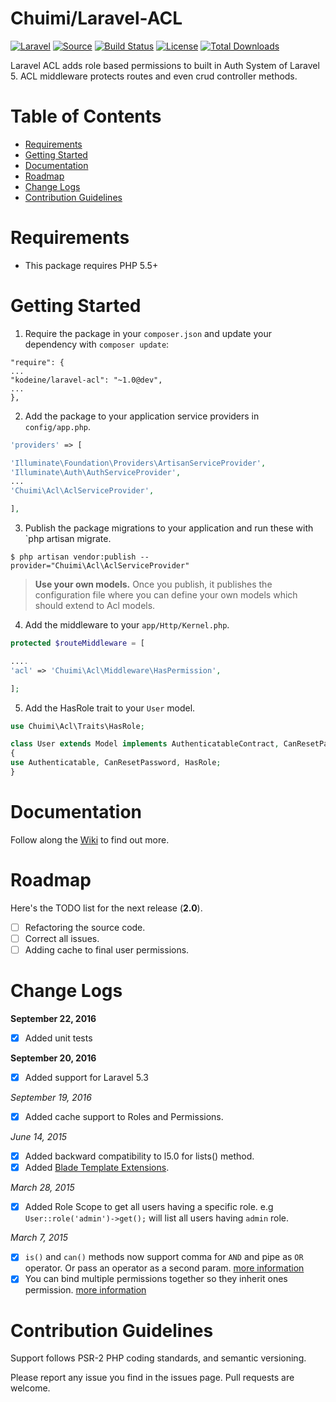 
# Chuimi/Laravel-ACL

[![Laravel](https://img.shields.io/badge/Laravel-~5.0-orange.svg?style=flat-square)](http://laravel.com)
[![Source](http://img.shields.io/badge/source-kodeine/laravel--acl-blue.svg?style=flat-square)](https://github.com/kodeine/laravel-acl/)
[![Build Status](http://img.shields.io/travis/kodeine/laravel--acl/master.svg?style=flat-square)](https://travis-ci.org/kodeine/laravel-acl)
[![License](http://img.shields.io/badge/license-MIT-brightgreen.svg?style=flat-square)](https://tldrlegal.com/license/mit-license)
[![Total Downloads](http://img.shields.io/packagist/dt/kodeine/laravel-acl.svg?style=flat-square)](https://packagist.org/packages/kodeine/laravel-acl)

Laravel ACL adds role based permissions to built in Auth System of Laravel 5. ACL middleware protects routes and even crud controller methods.

# Table of Contents
* [Requirements](#requirements)
* [Getting Started](#getting-started)
* [Documentation](#documentation)
* [Roadmap](#roadmap)
* [Change Logs](#change-logs)
* [Contribution Guidelines](#contribution-guidelines)


# <a name="requirements"></a>Requirements

* This package requires PHP 5.5+

# <a name="getting-started"></a>Getting Started

1. Require the package in your `composer.json` and update your dependency with `composer update`:

```
"require": {
...
"kodeine/laravel-acl": "~1.0@dev",
...
},
```

2. Add the package to your application service providers in `config/app.php`.

```php
'providers' => [

'Illuminate\Foundation\Providers\ArtisanServiceProvider',
'Illuminate\Auth\AuthServiceProvider',
...
'Chuimi\Acl\AclServiceProvider',

],
```

3. Publish the package migrations to your application and run these with `php artisan migrate.

```
$ php artisan vendor:publish --provider="Chuimi\Acl\AclServiceProvider"
```

> **Use your own models.**
> Once you publish, it publishes the configuration file where you can define your own models which should extend to Acl models.

4. Add the middleware to your `app/Http/Kernel.php`.

```php
protected $routeMiddleware = [

....
'acl' => 'Chuimi\Acl\Middleware\HasPermission',

];
```

5. Add the HasRole trait to your `User` model.

```php
use Chuimi\Acl\Traits\HasRole;

class User extends Model implements AuthenticatableContract, CanResetPasswordContract
{
use Authenticatable, CanResetPassword, HasRole;
}
```

# <a name="documentation"></a>Documentation

Follow along the [Wiki](https://github.com/kodeine/laravel-acl/wiki) to find out more.

# <a name="roadmap"></a>Roadmap

Here's the TODO list for the next release (**2.0**).

* [ ] Refactoring the source code.
* [ ] Correct all issues.
* [ ] Adding cache to final user permissions.

# <a name="change-logs"></a>Change Logs

**September 22, 2016**
* [x] Added unit tests

**September 20, 2016**
* [x] Added support for Laravel 5.3

*September 19, 2016*
* [x] Added cache support to Roles and Permissions.

*June 14, 2015*
* [x] Added backward compatibility to l5.0 for lists() method.
* [x] Added [Blade Template Extensions](https://github.com/kodeine/laravel-acl/wiki/Blade-Extensions).

*March 28, 2015*
* [x] Added Role Scope to get all users having a specific role. e.g `User::role('admin')->get();` will list all users having `admin` role.

*March 7, 2015*
* [x] `is()` and `can()` methods now support comma for `AND` and pipe as `OR` operator. Or pass an operator as a second param. [more information](https://github.com/kodeine/laravel-acl/wiki/Validate-Permissions-and-Roles)
* [x] You can bind multiple permissions together so they inherit ones permission. [more information](https://github.com/kodeine/laravel-acl/wiki/Permissions-Inheritance)

# <a name="contribution-guidelines"></a>Contribution Guidelines

Support follows PSR-2 PHP coding standards, and semantic versioning.

Please report any issue you find in the issues page.
Pull requests are welcome.
